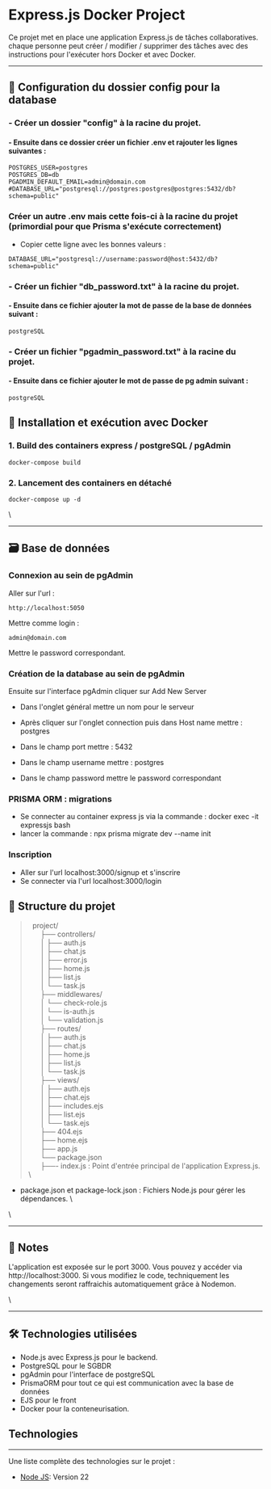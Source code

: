 # Express.js Docker Project

Ce projet met en place une application Express.js de tâches collaboratives.
chaque personne peut créer / modifier / supprimer des tâches avec des instructions pour l'exécuter hors Docker et avec Docker.

---

## 📂 Configuration du dossier config pour la database

### - Créer un dossier "config" à la racine du projet.

#### - Ensuite dans ce dossier créer un fichier .env et rajouter les lignes suivantes :

```
POSTGRES_USER=postgres
POSTGRES_DB=db
PGADMIN_DEFAULT_EMAIL=admin@domain.com
#DATABASE_URL="postgresql://postgres:postgres@postgres:5432/db?schema=public"
```

### Créer un autre .env mais cette fois-ci à la racine du projet (primordial pour que Prisma s'exécute correctement)
- Copier cette ligne avec les bonnes valeurs :

```
DATABASE_URL="postgresql://username:password@host:5432/db?schema=public"
```

### - Créer un fichier "db_password.txt" à la racine du projet.

#### - Ensuite dans ce fichier ajouter la mot de passe de la base de données suivant :

```
postgreSQL
```

### - Créer un fichier "pgadmin_password.txt" à la racine du projet.

#### - Ensuite dans ce fichier ajouter le mot de passe de pg admin suivant :

```
postgreSQL
```


## 🐳 Installation et exécution avec Docker

### 1. Build des containers express / postgreSQL / pgAdmin

```
docker-compose build
```

### 2. Lancement des containers en détaché

```
docker-compose up -d
```
\

---
## 🗃️ Base de données

### Connexion au sein de pgAdmin

Aller sur l'url :

    http://localhost:5050

Mettre comme login :

    admin@domain.com

Mettre le password correspondant.

### Création de la database au sein de pgAdmin

Ensuite sur l'interface pgAdmin cliquer sur Add New Server

- Dans l'onglet général mettre un nom pour le serveur

- Après cliquer sur l'onglet connection puis dans Host name mettre : postgres

- Dans le champ port mettre : 5432

- Dans le champ username mettre : postgres

- Dans le champ password mettre le password correspondant

### PRISMA ORM : migrations

- Se connecter au container express js via la commande : docker exec -it expressjs bash
- lancer la commande : npx prisma migrate dev --name init

### Inscription

- Aller sur l'url localhost:3000/signup et s'inscrire
- Se connecter via l'url localhost:3000/login

## 📂 Structure du projet

>&nbsp; project/ \
&nbsp; &nbsp; &nbsp; ├── controllers/ \
&nbsp; &nbsp; &nbsp; │    ├── auth.js \
&nbsp; &nbsp; &nbsp; │    ├── chat.js \
&nbsp; &nbsp; &nbsp; │    ├── error.js \
&nbsp; &nbsp; &nbsp; │    ├── home.js \
&nbsp; &nbsp; &nbsp; │    ├── list.js \
&nbsp; &nbsp; &nbsp; │    └── task.js \
&nbsp; &nbsp; &nbsp; ├── middlewares/ \
&nbsp; &nbsp; &nbsp; │   └── check-role.js \
&nbsp; &nbsp; &nbsp; │   └── is-auth.js \
&nbsp; &nbsp; &nbsp; │    └── validation.js \
&nbsp; &nbsp; &nbsp; ├── routes/ \
&nbsp; &nbsp; &nbsp; │   ├── auth.js \
&nbsp; &nbsp; &nbsp; │   ├── chat.js \
&nbsp; &nbsp; &nbsp; │   ├── home.js \
&nbsp; &nbsp; &nbsp; │   ├── list.js \
&nbsp; &nbsp; &nbsp; │   └── task.js \
&nbsp; &nbsp; &nbsp; ├── views/ \
&nbsp; &nbsp; &nbsp; │   ├── auth.ejs \
&nbsp; &nbsp; &nbsp; │   ├── chat.ejs \
&nbsp; &nbsp; &nbsp; │   ├── includes.ejs \
&nbsp; &nbsp; &nbsp; │   ├── list.ejs \
&nbsp; &nbsp; &nbsp; │   └── task.ejs \
&nbsp; &nbsp; &nbsp; ├── 404.ejs \
&nbsp; &nbsp; &nbsp; ├── home.ejs \
&nbsp; &nbsp; &nbsp; ├── app.js \
&nbsp; &nbsp; &nbsp; └── package.json \
&nbsp; &nbsp; &nbsp; ├──- index.js : Point d'entrée principal de l'application Express.js. \
- package.json et package-lock.json : Fichiers Node.js pour gérer les dépendances. \

\

---

## 📌 Notes

L'application est exposée sur le port 3000. Vous pouvez y accéder via http://localhost:3000.
Si vous modifiez le code, techniquement les changements seront raffraichis automatiquement grâce à Nodemon.

\

---

## 🛠 Technologies utilisées

- Node.js avec Express.js pour le backend.
- PostgreSQL pour le SGBDR
- pgAdmin pour l'interface de postgreSQL
- PrismaORM pour tout ce qui est communication avec la base de données
- EJS pour le front
- Docker pour la conteneurisation.

## Technologies
***
Une liste complète des technologies sur le projet :
* [Node JS](https://nodejs.org/en/download/package-manager): Version 22
